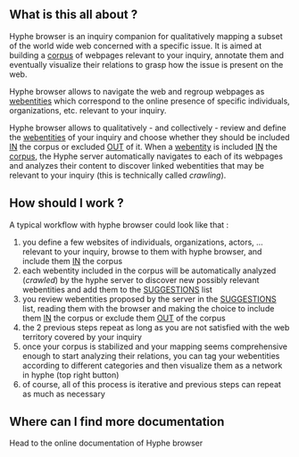 ## What is this all about ?

Hyphe browser is an inquiry companion for qualitatively mapping a subset of the world wide web concerned with a specific issue. It is aimed at building a [corpus](#corpus) of webpages relevant to your inquiry, annotate them and eventually visualize their relations to grasp how the issue is present on the web.

Hyphe browser allows to navigate the web and regroup webpages as [webentities](#webentity) which correspond to the online presence of specific individuals, organizations, etc. relevant to your inquiry.

Hyphe browser allows to qualitatively - and collectively - review and define the [webentities](#webentity) of your inquiry and choose whether they should be included [IN](#in) the corpus or excluded [OUT](#out) of it. When a [webentity](#webentity) is included [IN](#in) the [corpus](#corpus), the Hyphe server automatically navigates to each of its webpages and analyzes their content to discover linked webentities that may be relevant to your inquiry (this is technically called _crawling_).

## How should I work ?

A typical workflow with hyphe browser could look like that :

1.  you define a few websites of individuals, organizations, actors, ... relevant to your inquiry, browse to them with hyphe browser, and include them [IN](#in) the corpus
2.  each webentity included in the corpus will be automatically analyzed (_crawled_) by the hyphe server to discover new possibly relevant webentities and add them to the [SUGGESTIONS](#suggestions) list
3.  you review webentities proposed by the server in the [SUGGESTIONS](#suggestions) list, reading them with the browser and making the choice to include them [IN](#in) the corpus or exclude them [OUT](#out) of the corpus
4.  the 2 previous steps repeat as long as you are not satisfied with the web territory covered by your inquiry
5.  once your corpus is stabilized and your mapping seems comprehensive enough to start analyzing their relations, you can tag your webentities according to different categories and then visualize them as a network in hyphe (top right button)
6.  of course, all of this process is iterative and previous steps can repeat as much as necessary

## Where can I find more documentation

Head to the online documentation of Hyphe browser

